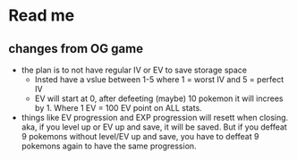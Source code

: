 

# Read me


## changes from OG game
* the plan is to not have regular IV or EV to save storage space
    - Insted have a vslue between 1-5 where 1 = worst IV and 5 = perfect IV
    - EV will start at 0, after defeeting (maybe) 10 pokemon it will increes by 1. Where 1 EV = 100 EV point on ALL stats. 
* things like EV progression and EXP progression will resett when closing. aka, if you level up or EV up and save, it will be saved. But if you deffeat 9 pokemons without level/EV up and save, you have to deffeat 9 pokemons again to have the same progression. 


